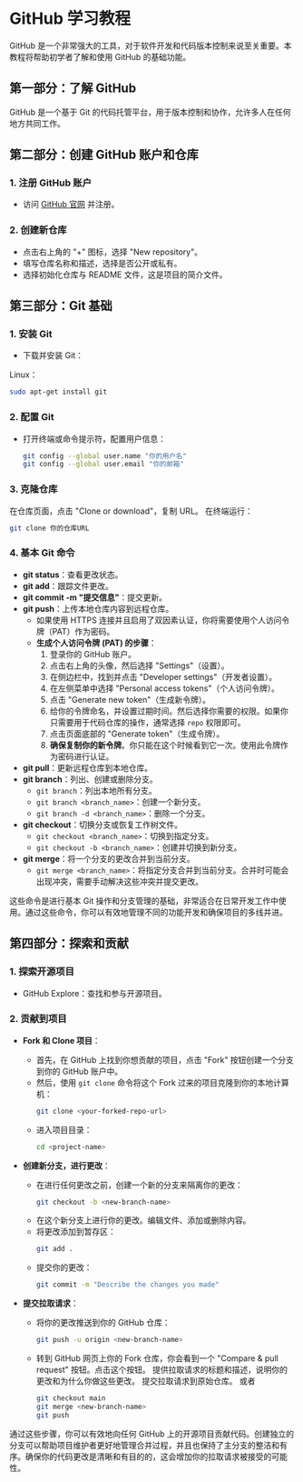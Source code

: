 
# GitHub 学习教程

GitHub 是一个非常强大的工具，对于软件开发和代码版本控制来说至关重要。本教程将帮助初学者了解和使用 GitHub 的基础功能。

## 第一部分：了解 GitHub

GitHub 是一个基于 Git 的代码托管平台，用于版本控制和协作，允许多人在任何地方共同工作。

## 第二部分：创建 GitHub 账户和仓库

### 1. 注册 GitHub 账户
- 访问 [GitHub 官网](https://github.com) 并注册。

### 2. 创建新仓库
- 点击右上角的 "+" 图标，选择 "New repository"。
- 填写仓库名称和描述，选择是否公开或私有。
- 选择初始化仓库与 README 文件，这是项目的简介文件。

## 第三部分：Git 基础

### 1. 安装 Git
- 下载并安装 Git：

Linux：

```bash
sudo apt-get install git
```

### 2. 配置 Git
- 打开终端或命令提示符，配置用户信息：
  ```bash
  git config --global user.name "你的用户名"
  git config --global user.email "你的邮箱"
  ```
 ### 3. 克隆仓库
在仓库页面，点击 "Clone or download"，复制 URL。
在终端运行：
  ```bash
  git clone 你的仓库URL
  ```
 ### 4. 基本 Git 命令
- **git status**：查看更改状态。
- **git add**：跟踪文件更改。
- **git commit -m "提交信息"**：提交更新。
- **git push**：上传本地仓库内容到远程仓库。
  - 如果使用 HTTPS 连接并且启用了双因素认证，你将需要使用个人访问令牌（PAT）作为密码。
  - **生成个人访问令牌 (PAT) 的步骤**：
    1. 登录你的 GitHub 账户。
    2. 点击右上角的头像，然后选择 "Settings"（设置）。
    3. 在侧边栏中，找到并点击 "Developer settings"（开发者设置）。
    4. 在左侧菜单中选择 "Personal access tokens"（个人访问令牌）。
    5. 点击 "Generate new token"（生成新令牌）。
    6. 给你的令牌命名，并设置过期时间。然后选择你需要的权限。如果你只需要用于代码仓库的操作，通常选择 `repo` 权限即可。
    7. 点击页面底部的 "Generate token"（生成令牌）。
    8. **确保复制你的新令牌**。你只能在这个时候看到它一次。使用此令牌作为密码进行认证。
- **git pull**：更新远程仓库到本地仓库。
- **git branch**：列出、创建或删除分支。
  - `git branch`：列出本地所有分支。
  - `git branch <branch_name>`：创建一个新分支。
  - `git branch -d <branch_name>`：删除一个分支。
- **git checkout**：切换分支或恢复工作树文件。
  - `git checkout <branch_name>`：切换到指定分支。
  - `git checkout -b <branch_name>`：创建并切换到新分支。
- **git merge**：将一个分支的更改合并到当前分支。
  - `git merge <branch_name>`：将指定分支合并到当前分支。合并时可能会出现冲突，需要手动解决这些冲突并提交更改。

这些命令是进行基本 Git 操作和分支管理的基础，非常适合在日常开发工作中使用。通过这些命令，你可以有效地管理不同的功能开发和确保项目的多线并进。

## 第四部分：探索和贡献
### 1. 探索开源项目
- GitHub Explore：查找和参与开源项目。
### 2. 贡献到项目
- **Fork 和 Clone 项目**：
  - 首先，在 GitHub 上找到你想贡献的项目，点击 "Fork" 按钮创建一个分支到你的 GitHub 账户中。
  - 然后，使用 `git clone` 命令将这个 Fork 过来的项目克隆到你的本地计算机：
    ```bash
    git clone <your-forked-repo-url>
    ```
  - 进入项目目录：
    ```bash
    cd <project-name>
    ```

- **创建新分支，进行更改**：
  - 在进行任何更改之前，创建一个新的分支来隔离你的更改：
    ```bash
    git checkout -b <new-branch-name>
    ```
  - 在这个新分支上进行你的更改。编辑文件、添加或删除内容。
  - 将更改添加到暂存区：
    ```bash
    git add .
    ```
  - 提交你的更改：
    ```bash
    git commit -m "Describe the changes you made"
    ```

- **提交拉取请求**：
  - 将你的更改推送到你的 GitHub 仓库：
    ```bash
    git push -u origin <new-branch-name>
    ```
  - 转到 GitHub 网页上你的 Fork 仓库，你会看到一个 "Compare & pull request" 按钮。点击这个按钮。 提供拉取请求的标题和描述，说明你的更改和为什么你做这些更改。 提交拉取请求到原始仓库。 或者
    ```bash
    git checkout main
    git merge <new-branch-name>
    git push
    ```
通过这些步骤，你可以有效地向任何 GitHub 上的开源项目贡献代码。创建独立的分支可以帮助项目维护者更好地管理合并过程，并且也保持了主分支的整洁和有序。确保你的代码更改是清晰和有目的的，这会增加你的拉取请求被接受的可能性。
